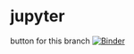 # jupyter

button for this branch
[![Binder](https://mybinder.org/badge_logo.svg)](https://mybinder.org/v2/gh/sinbrive/binder-jupyter-space/new_branch)


